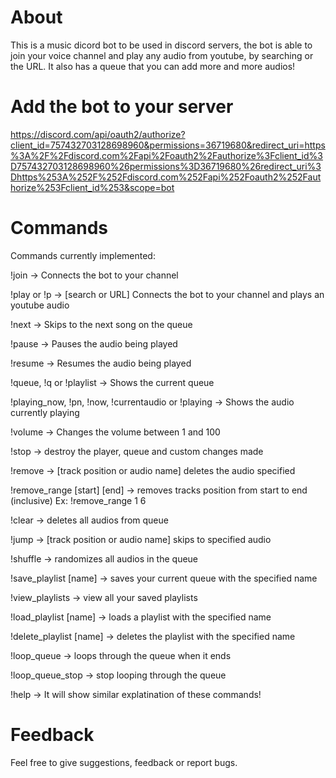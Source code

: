 # About
This is a music dicord bot to be used in discord servers, the bot is able to join your voice channel and play any audio from youtube, by searching or the URL.
It also has a queue that you can add more and more audios!

# Add the bot to your server

https://discord.com/api/oauth2/authorize?client_id=757432703128698960&permissions=36719680&redirect_uri=https%3A%2F%2Fdiscord.com%2Fapi%2Foauth2%2Fauthorize%3Fclient_id%3D757432703128698960%26permissions%3D36719680%26redirect_uri%3Dhttps%253A%252F%252Fdiscord.com%252Fapi%252Foauth2%252Fauthorize%253Fclient_id%253&scope=bot

# Commands

Commands currently implemented:

!join -> Connects the bot to your channel

!play or !p -> [search or URL] Connects the bot to your channel and plays an youtube audio

!next -> Skips to the next song on the queue

!pause -> Pauses the audio being played

!resume -> Resumes the audio being played

!queue, !q or !playlist -> Shows the current queue

!playing_now, !pn, !now, !currentaudio or !playing -> Shows the audio currently playing

!volume -> Changes the volume between 1 and 100

!stop -> destroy the player, queue and custom changes made

!remove -> [track position or audio name] deletes the audio specified

!remove_range [start] [end] -> removes tracks position from start to end (inclusive) Ex: !remove_range 1 6

!clear -> deletes all audios from queue

!jump -> [track position or audio name] skips to specified audio

!shuffle -> randomizes all audios in the queue

!save_playlist [name] -> saves your current queue with the specified name

!view_playlists -> view all your saved playlists

!load_playlist [name] -> loads a playlist with the specified name

!delete_playlist [name] -> deletes the playlist with the specified name

!loop_queue -> loops through the queue when it ends

!loop_queue_stop -> stop looping through the queue


!help -> It will show similar explatination of these commands!

# Feedback

Feel free to give suggestions, feedback or report bugs.
